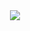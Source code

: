 <center>
  <img src="https://cdn-images-1.medium.com/max/814/1*3UaLDKs6bJRMtYoPDCIWBw.png"/>
</center>
